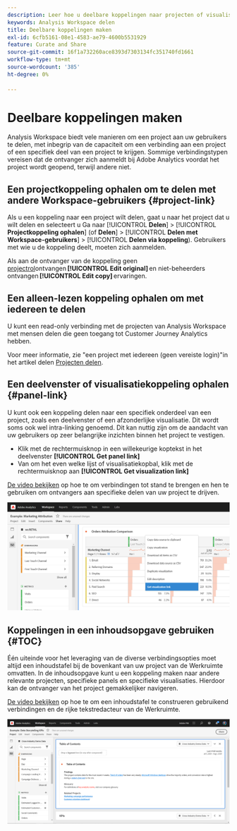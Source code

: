 ```yaml
---
description: Leer hoe u deelbare koppelingen naar projecten of visualisaties maakt
keywords: Analysis Workspace delen
title: Deelbare koppelingen maken
exl-id: 6cfb5161-08e1-4583-ae79-4600b5531929
feature: Curate and Share
source-git-commit: 16f1a732260ace8393d7303134fc351740fd1661
workflow-type: tm+mt
source-wordcount: '385'
ht-degree: 0%

---
```


# Deelbare koppelingen maken

Analysis Workspace biedt vele manieren om een project aan uw gebruikers te delen, met inbegrip van de capaciteit om een verbinding aan een project of een specifiek deel van een project te krijgen. Sommige verbindingstypen vereisen dat de ontvanger zich aanmeldt bij Adobe Analytics voordat het project wordt geopend, terwijl andere niet.

## Een projectkoppeling ophalen om te delen met andere Workspace-gebruikers {#project-link}

Als u een koppeling naar een project wilt delen, gaat u naar het project dat u wilt delen en selecteert u Ga naar [!UICONTROL **Delen**] > [!UICONTROL **Projectkoppeling ophalen**] (of **Delen**] > [!UICONTROL **Delen met Workspace-gebruikers**] > [!UICONTROL **Delen via koppeling**). Gebruikers met wie u de koppeling deelt, moeten zich aanmelden.

Als aan de ontvanger van de koppeling geen [projectrol](https://experienceleague.adobe.com/docs/analytics/analyze/analysis-workspace/curate-share/share-projects.html)ontvangen **[!UICONTROL Edit original]** en niet-beheerders ontvangen **[!UICONTROL Edit copy]** ervaringen.

## Een alleen-lezen koppeling ophalen om met iedereen te delen

U kunt een read-only verbinding met de projecten van Analysis Workspace met mensen delen die geen toegang tot Customer Journey Analytics hebben.

Voor meer informatie, zie &quot;een project met iedereen (geen vereiste login)&quot;in het artikel delen [Projecten delen](/help/analysis-workspace/curate-share/share-projects.md).

## Een deelvenster of visualisatiekoppeling ophalen {#panel-link}

U kunt ook een koppeling delen naar een specifiek onderdeel van een project, zoals een deelvenster of een afzonderlijke visualisatie. Dit wordt soms ook wel intra-linking genoemd. Dit kan nuttig zijn om de aandacht van uw gebruikers op zeer belangrijke inzichten binnen het project te vestigen.

* Klik met de rechtermuisknop in een willekeurige koptekst in het deelvenster **[!UICONTROL Get panel link]**
* Van om het even welke lijst of visualisatiekopbal, klik met de rechtermuisknop aan **[!UICONTROL Get visualization link]**

[De video bekijken](https://experienceleague.adobe.com/docs/analytics-learn/tutorials/analysis-workspace/visualizations/intra-linking-in-analysis-workspace.html) op hoe te om verbindingen tot stand te brengen en hen te gebruiken om ontvangers aan specifieke delen van uw project te drijven.

![Het vervolgkeuzemenu nadat u met de rechtermuisknop op de koptekst hebt geklikt met de koppeling Get visualization gemarkeerd.](assets/get-viz-link.png)

## Koppelingen in een inhoudsopgave gebruiken {#TOC}

Één uiteinde voor het leveraging van de diverse verbindingsopties moet altijd een inhoudstafel bij de bovenkant van uw project van de Werkruimte omvatten. In de inhoudsopgave kunt u een koppeling maken naar andere relevante projecten, specifieke panels en specifieke visualisaties. Hierdoor kan de ontvanger van het project gemakkelijker navigeren.

[De video bekijken](https://experienceleague.adobe.com/docs/analytics-learn/tutorials/analysis-workspace/navigating-workspace-projects/create-a-toc-in-analysis-workspace.html) op hoe te om een inhoudstafel te construeren gebruikend verbindingen en de rijke tekstredacteur van de Werkruimte.

![Een inhoudsopgave van een project.](assets/toc.png)
